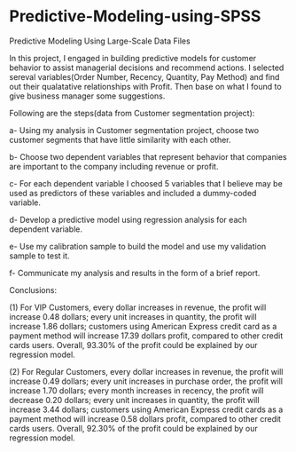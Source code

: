 # Predictive-Modeling-using-SPSS
Predictive Modeling Using Large-Scale Data Files

In this project, I engaged in building predictive models for customer behavior to assist managerial decisions and recommend actions. I selected sereval variables(Order Number, Recency, Quantity, Pay Method) and find out their qualatative relationships with Profit. Then base on what I found to give business manager some suggestions.

Following are the steps(data from Customer segmentation project):

a- Using my analysis in Customer segmentation project, choose two customer segments that have little similarity with each other.

b- Choose two dependent variables that represent behavior that companies are important to the company including revenue or profit.

c- For each dependent variable I choosed 5 variables that I believe may be used as predictors of these variables and included a dummy-coded variable.

d- Develop a predictive model using regression analysis for each dependent variable.

e- Use my calibration sample to build the model and use my validation sample to test it.

f- Communicate my analysis and results in the form of a brief report.

Conclusions:

(1) For VIP Customers, every dollar increases in revenue, the profit will increase 0.48 dollars; every unit increases in quantity, the profit will increase 1.86 dollars; customers using American Express credit card as a payment method will increase 17.39 dollars profit, compared to other credit cards users. Overall, 93.30% of the profit could be explained by our regression model. 

(2) For Regular Customers, every dollar increases in revenue, the profit will increase 0.49 dollars; every unit increases in purchase order, the profit will increase 1.70 dollars; every month increases in recency, the profit will decrease 0.20 dollars; every unit increases in quantity, the profit will increase 3.44 dollars; customers using American Express credit cards as a payment method will increase 0.58 dollars profit, compared to other credit cards users. Overall, 92.30% of the profit could be explained by our regression model. 

